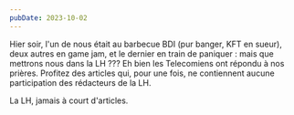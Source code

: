 ```yaml
---
pubDate: 2023-10-02
---
```


Hier soir, l'un de nous était au barbecue BDI (pur banger, KFT en sueur), deux autres en game jam, et le dernier en train de paniquer : mais que mettrons nous dans la LH ??? Eh bien les Telecomiens ont répondu à nos prières. Profitez des articles qui, pour une fois, ne contiennent aucune participation des rédacteurs de la LH.

La LH, jamais à court d'articles.